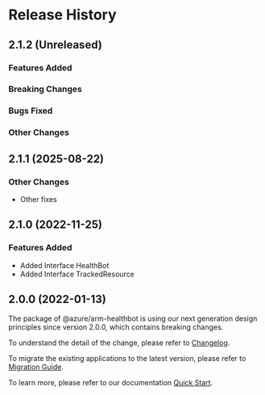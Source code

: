 # Release History

## 2.1.2 (Unreleased)

### Features Added

### Breaking Changes

### Bugs Fixed

### Other Changes

## 2.1.1 (2025-08-22)

### Other Changes

  - Other fixes

## 2.1.0 (2022-11-25)
    
### Features Added

  - Added Interface HealthBot
  - Added Interface TrackedResource
    
    
## 2.0.0 (2022-01-13)

The package of @azure/arm-healthbot is using our next generation design principles since version 2.0.0, which contains breaking changes.

To understand the detail of the change, please refer to [Changelog](https://aka.ms/js-track2-changelog).

To migrate the existing applications to the latest version, please refer to [Migration Guide](https://aka.ms/js-track2-migration-guide).

To learn more, please refer to our documentation [Quick Start](https://aka.ms/azsdk/js/mgmt/quickstart ).
